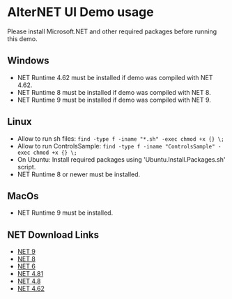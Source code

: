# AlterNET UI Demo usage

Please install Microsoft.NET and other required packages before running this demo.

## Windows

- NET Runtime 4.62 must be installed if demo was compiled with NET 4.62.
- NET Runtime 8 must be installed if demo was compiled with NET 8.
- NET Runtime 9 must be installed if demo was compiled with NET 9.
              
## Linux

- Allow to run sh files: ``` find -type f -iname "*.sh" -exec chmod +x {} \; ```
- Allow to run ControlsSample: ``` find -type f -iname "ControlsSample" -exec chmod +x {} \; ```
- On Ubuntu: Install required packages using 'Ubuntu.Install.Packages.sh' script.
- NET Runtime 8 or newer must be installed.

## MacOs

- NET Runtime 9 must be installed.

## NET Download Links

- [NET 9](https://dotnet.microsoft.com/en-us/download/dotnet/9.0)
- [NET 8](https://dotnet.microsoft.com/en-us/download/dotnet/8.0)
- [NET 6](https://dotnet.microsoft.com/en-us/download/dotnet/6.0)
- [NET 4.81](https://dotnet.microsoft.com/en-us/download/dotnet-framework/net481)
- [NET 4.8](https://dotnet.microsoft.com/en-us/download/dotnet-framework/net48)
- [NET 4.62](https://dotnet.microsoft.com/en-us/download/dotnet-framework/net462)